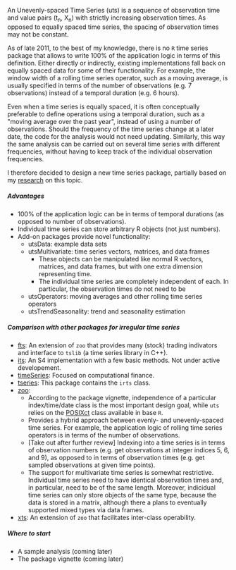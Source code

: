 An Unevenly-spaced Time Series (uts) is a sequence of observation time and value pairs (t<sub>n</sub>, X<sub>n</sub>) with strictly increasing observation times. As opposed to equally spaced time series, the spacing of observation times may not be constant.

As of late 2011, to the best of my knowledge, there is no `R` time series package that allows to write 100% of the application logic in terms of this definition. Either directly or indirectly, existing implementations fall back on equally spaced data for some of their functionality. For example, the window width of a rolling time series operator, such as a moving average, is usually specified in terms of the number of observations (e.g. 7 observations) instead of a temporal duration (e.g. 6 hours).

Even when a time series is equally spaced, it is often conceptually preferable to define operations using a temporal duration, such as a "moving average over the past year", instead of using a number of observations. Should the frequency of the time series change at a later date, the code for the analysis would not need updating. Similarly, this way the same analysis can be carried out on several time series with different frequencies, without having to keep track of the individual observation frequencies.

I therefore decided to design a new time series package, partially based on my [research](http://www.eckner.com/research.html) on this topic.

##### Advantages

* 100% of the application logic can be in terms of temporal durations (as opposed to number of observations).
* Individual time series can store arbitrary R objects (not just numbers).
* Add-on packages provide novel functionality:
  * utsData: example data sets
  * utsMultivariate: time series vectors, matrices, and data frames
    * These objects can be manipulated like normal R vectors, matrices, and data frames, but with one extra dimension representing time.
    * The individual time series are completely independent of each. In particular, the observation times do not need to be
  * utsOperators: moving averages and other rolling time series operators
  * utsTrendSeasonality: trend and seasonality estimation

##### Comparison with other packages for irregular time series

* [fts](http://cran.r-project.org/web/packages/fts/index.html): An extension of `zoo` that provides many (stock) trading indivators and interface to `tslib` (a time series library in C++).
* [its](http://cran.r-project.org/web/packages/its/index.html): An S4 implementation with a few basic methods. Not under active developement.
* [timeSeries](http://cran.r-project.org/web/packages/timeSeries/index.html): Focused on computational finance.
* [tseries](http://cran.r-project.org/web/packages/tseries/index.html): This package contains the `irts` class.
* [zoo](http://cran.r-project.org/web/packages/zoo/index.html):
  * According to the package vignette, independence of a particular index/time/date class is the most important design goal, while `uts` relies on the [POSIXct](https://stat.ethz.ch/R-manual/R-devel/library/base/html/DateTimeClasses.html) class available in base `R`.
  * Provides a hybrid approach between evenly- and unevenly-spaced time series. For example, the application logic of rolling time series operators is in terms of the number of observations.
  * [Take out after further review] Indexing into a time series is in terms of observation numbers (e.g. get observations at integer indices 5, 6, and 9), as opposed to in terms of observation times (e.g. get sampled observations at given time points).
  * The support for multivariate time series is somewhat restrictive. Individual time series need to have identical observation times and, in particular, need to be of the same length. Moreover, indicidual time series can only store objects of the same type, because the data is stored in a matrix, although there a plans to eventually supported mixed types via data frames.
* [xts](http://cran.r-project.org/web/packages/xts/index.html): An extension of `zoo` that facilitates inter-class operability.


##### Where to start

* A sample analysis (coming later)
* The package vignette (coming later)
